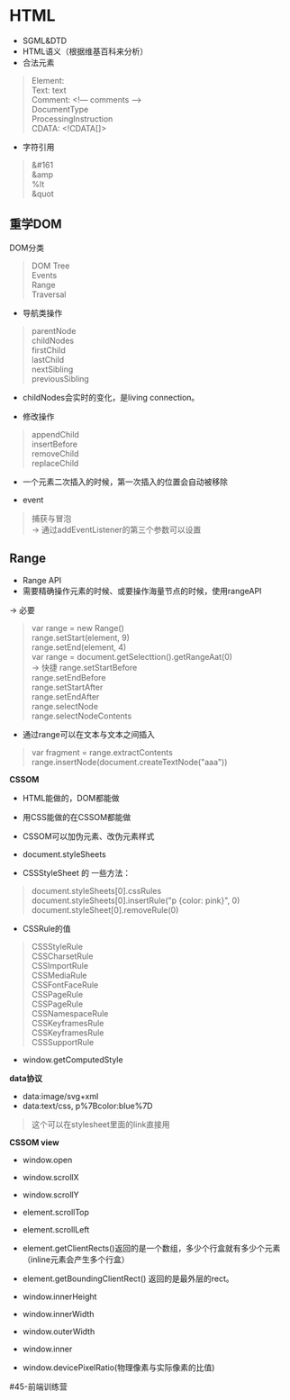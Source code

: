 
# HTML

* SGML&DTD
* HTML语义（根据维基百科来分析）
* 合法元素
> Element: <tagname></tagname>  
> Text: text  
> Comment: <!— comments —>  
> DocumentType <!Doctype html>  
> ProcessingInstruction <?a !?>  
> CDATA: <!CDATA[]>  


* 字符引用
> &#161  
> &amp  
> %lt  
> &quot  


## 重学DOM

DOM分类
> DOM Tree  
> Events  
> Range  
> Traversal  


* 导航类操作
> parentNode  
> childNodes  
> firstChild  
> lastChild  
> nextSibling  
> previousSibling  
* childNodes会实时的变化，是living connection。

* 修改操作
> appendChild  
> insertBefore  
> removeChild  
> replaceChild  
* 一个元素二次插入的时候，第一次插入的位置会自动被移除

* event
> 捕获与冒泡  
-> 通过addEventListener的第三个参数可以设置


## Range

* Range API
* 需要精确操作元素的时候、或要操作海量节点的时候，使用rangeAPI

-> 必要
> var range = new Range()  
> range.setStart(element, 9)  
> range.setEnd(element, 4)  
> var range = document.getSelecttion().getRangeAat(0)  
-> 快捷
> range.setStartBefore  
> range.setEndBefore  
> range.setStartAfter  
> range.setEndAfter  
> range.selectNode  
> range.selectNodeContents  

* 通过range可以在文本与文本之间插入
> var fragment = range.extractContents  
> range.insertNode(document.createTextNode("aaa"))  



**CSSOM**
* HTML能做的，DOM都能做
* 用CSS能做的在CSSOM都能做
* CSSOM可以加伪元素、改伪元素样式

* document.styleSheets

* CSSStyleSheet 的 一些方法：
> document.styleSheets[0].cssRules  
> document.styleSheets[0].insertRule("p {color: pink}", 0)  
> document.styleSheet[0].removeRule(0)   

* CSSRule的值
> CSSStyleRule  
> CSSCharsetRule  
> CSSImportRule  
> CSSMediaRule  
> CSSFontFaceRule  
> CSSPageRule  
> CSSPageRule  
> CSSNamespaceRule  
> CSSKeyframesRule  
> CSSKeyframesRule  
> CSSSupportRule  

* window.getComputedStyle


**data协议**

* data:image/svg+xml
* data:text/css, p%7Bcolor:blue%7D
> 这个可以在stylesheet里面的link直接用  



**CSSOM view**

* window.open
* window.scrollX
* window.scrollY
* element.scrollTop
* element.scrollLeft

* element.getClientRects()返回的是一个数组，多少个行盒就有多少个元素（inline元素会产生多个行盒）
* element.getBoundingClientRect() 返回的是最外层的rect。

* window.innerHeight
* window.innerWidth
* window.outerWidth
* window.inner

* window.devicePixelRatio(物理像素与实际像素的比值)








#45-前端训练营